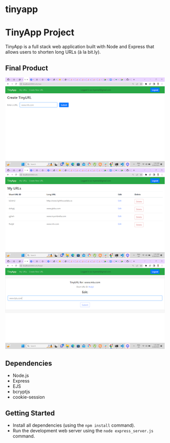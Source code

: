 # tinyapp
# TinyApp Project

TinyApp is a full stack web application built with Node and Express that allows users to shorten long URLs (à la bit.ly).

## Final Product

!["Submit Url"](https://github.com/coding4rever/tinyapp/blob/main/docs/route1.png?raw=true)
!["Urls page"](https://github.com/coding4rever/tinyapp/blob/main/docs/route2.png?raw=true)
!["Edit Url page"](https://github.com/coding4rever/tinyapp/blob/main/docs/route3.png?raw=true)

## Dependencies

- Node.js
- Express
- EJS
- bcryptjs
- cookie-session

## Getting Started

- Install all dependencies (using the `npm install` command).
- Run the development web server using the `node express_server.js` command.

